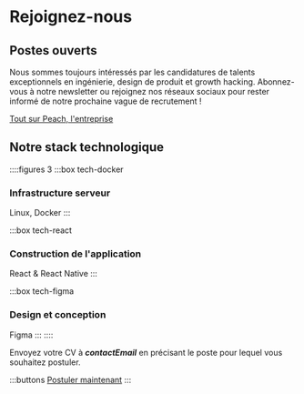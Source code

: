 # Rejoignez-nous

## Postes ouverts

<!--
::::figures 3
:::box tech-peach
### Développeur Backend
:::

:::box tech-peach
### Développeur Frontend
:::

:::box tech-peach
### Designer Produit
:::

:::box tech-peach
### Growth Hacker Régional

Responsable marketing
:::

:::box tech-peach
### Growth Hacker du marché local

Royaume-Uni, Allemagne, Espagne et Italie
:::

:::box tech-peach
### Créateur de contenu

Instagram / Tik Tok
:::

:::box tech-peach
### Chef de produit
:::
::::

D'autres compétences intéressantes ? Faites-le nous savoir !
-->

Nous sommes toujours intéressés par les candidatures de talents exceptionnels en ingénierie, design de produit et growth hacking. Abonnez-vous à notre newsletter ou rejoignez nos réseaux sociaux pour rester informé de notre prochaine vague de recrutement !

[Tout sur Peach, l'entreprise](/blog/all-about-peach-the-company/)

## Notre stack technologique

::::figures 3
:::box tech-docker

### Infrastructure serveur

Linux, Docker
:::

:::box tech-react

### Construction de l'application

React & React Native
:::

:::box tech-figma

### Design et conception

Figma
:::
::::

Envoyez votre CV à **$contactEmail$** en précisant le poste pour lequel vous souhaitez postuler.

:::buttons
[Postuler maintenant](mailto:$contactEmail$)
:::

